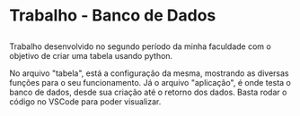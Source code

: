 # Trabalho - Banco de Dados

##

Trabalho desenvolvido no segundo período da minha faculdade com o objetivo de criar uma tabela usando python.

No arquivo "tabela", está a configuração da mesma, mostrando as diversas funções para o seu funcionamento.
Já o arquivo "aplicação", é onde testa o banco de dados, desde sua criação até o retorno dos dados. Basta rodar o código no VSCode para poder visualizar.
